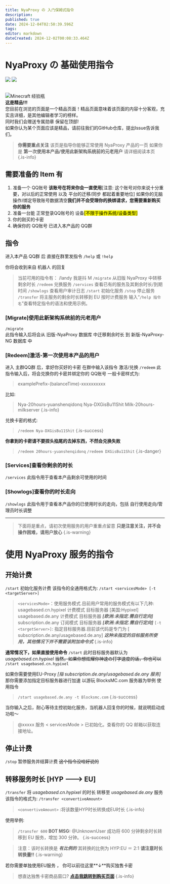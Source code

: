 ```yaml
---
title: NyaProxy の 入门保姆式指令
description: 
published: true
date: 2024-12-04T02:50:39.596Z
tags: 
editor: markdown
dateCreated: 2024-12-02T00:08:33.464Z
---
```


# NyaProxy の 基础使用指令
![](https://img.shields.io/badge/Fisunia_Faint-pink?style=for-the-badge&label=Writer) ![](https://img.shields.io/badge/juice-orange?style=for-the-badge&label=Writer)

<br>
<div class="highlight-box">
<img src="https://photo.vteamer.cc/i/2024/12/02/hahf0h.png" alt="Minecraft 经验瓶" class="icon"> <!-- Minecraft 经验瓶图标 -->    <div class="content">
        <strong>这是精品!!!</strong><br>
        您目前在浏览的页面是一个精品页面！精品页面意味着该页面的内容十分客观，充实且详细，是其他编辑者学习的榜样。
<br>
同时我们会赠送专属勋章 保留在顶部!<br>
如果你认为某个页面应该是精品，请前往我们的GitHub仓库，提出Issue告诉我们。<br>
    </div>
</div>

> **你需要重点关注**
该页是指导你能够正常使用 NyaProxy 产品的一页
如果你是 **第一次使用本产品/使用此新架构系统前的元老用户** 请详细阅读本页
 {.is-info}
 
 ## 需要准备的 Item 有
1. 准备一个 QQ账号 **该账号在将来你会一直使用**[注意: 这个账号对你来说十分重要，对以后的正常使用 以及 平台的迁移/同步 都起着重要地位] 如果你的无脑操作/绑定导致账号数据清空<kbd>**我们并不会受理你的换绑请求，您需要重新购买你的服务**</kbd>
2. 准备一台能 正常登录QQ账号的 设备<mark>[不限于操作系统/设备类型]</mark>
3. 你的刚买的卡密
4. 确保你的 QQ账号 已进入本产品的 QQ群

## 指令
进入本产品 QQ群 后
直接在群里发指令  `/help` 或 `!help`

你将会收到来自 机器人 的回复
> 当前可用的指令有：
    /landy  我是抖 M
    `/migrate`  从旧版 NyaProxy 中转移剩余时长
    `/redeem`  兑换服务
    `/services`  查看已有的服务及其剩余时长/到期时间
    `/showlogs`  查看用户审计日志
    `/start`  初始化服务
    `/stop`  停止服务
    `/transfer`  将主服务的剩余时长转移到 EU 按时计费服务
输入“`/help 指令名`”查看特定指令的语法和使用示例。

### [Migrate]使用此新架构系统前的元老用户
`/migrate`  
此指令输入后将会从 旧版-NyaProxy 数据库 中迁移剩余时长 到 新版-NyaProxy-NG 数据库 中

### [Redeem]激活-第一次使用本产品的用户
进入 主群QQ群 后，拿好你买好的卡密
在群中输入该指令 激活/兑换
`/redeem`
此指令输入后，将会兑换你的卡密并绑定你的 QQ账号
一般卡密样式为:
> examplePrefix-(balanceTime)-xxxxxxxxxx

比如:
> Nya-20hours-yuanshenqidonq
Nya-DXGisBu11Shit
Milk-20hours-milkserver
{.is-info}

兑换卡密的格式:
> `/redeem Nya-DXGisBu11Shit`
{.is-success}

**你拿到的卡密请不要捏头掐尾的去掉东西，不然会兑换失败**
> `/redeem 20hours-yuanshenqidonq`
`/redeem DXGisBu11Shit`
{.is-danger}

### [Services]查看你剩余的时长
`/services` 
此指令用于查看本产品剩余可使用的时间

### [Showlogs]查看你的时长走向
`/showlogs`
此指令用于查看本产品你的已使用时长的走向，包括 自行使用走向/管理员时长调整 

---
> 下面将是重点，请初次使用服务的用户重重点留意
**只是注意关注，并不会操作困难，请用户放心**
{.is-warning}

# 使用 NyaProxy 服务的指令
## 开始计费
`/start`
初始化服务计费
该指令的全通用格式为:
`/start <servicesMode> [-t <targetServer>]`

> `<servicesMode>`：使用服务模式.目前用户常用的服务模式有以下几种:
  usagebased.cn.hypixel 计费模式 目标服务器 [美国:Hypixel]
  usagebased.de.any 计费模式 目标服务器 ***[欧洲:未指定.需自行定向]***
  subscription.de.any 订阅模式 目标服务器 ***[欧洲:未指定.需自行定向]***
 `[-t <targetServer>]`: 指定目标服务器.目前该代码是专门为 [ subscription.de.any/usagebased.de.any] ***这种未指定的目标服务所使用，其他情况下并不需要该附加命令式***
{.is-info}

**通常情况下，如果直接使用命令**
`/start` 此时目标服务器默认为 *usagebased.cn.hypixel*
~~当然，如果你想炫耀你神速の打字速度的话，你也可以~~
`/start usagebased.cn.hypixel`

如果你需要使用EU-Proxy *[指 subscription.de.any/usagebased.de.any 服务]*
那你需要添加指定目标服务器进行加速
以游玩 BlocksMC.com 服务器为举例
使用指令
> `/start usagebased.de.any -t Blocksmc.com`
{.is-success}

当你输入之后，耐心等待主控初始化服务，当机器人回复你的时候，就说明启动成功啦～
> @xxxxx 服务 < servicesMode > 已初始化。查看你的 QQ 邮箱以获取连接地址。

## 停止计费
`/stop`
暂停服务并结算计费
~~这个指令没啥好说的~~

## 转移服务时长 [HYP ---> EU]
`/transfer`
将 *usagebased.cn.hypixel* 的时长
转移至 *usagebased.de.any* 服务
该指令的格式为:
`/transfer <convertiveAmount>`
> `<convertiveAmount>` :将该数量HYP时长转换成EU时长
{.is-info}

使用举例:
> `/transfer 600`
**BOT MSG:**
@UnknownUser 成功将 600 分钟剩余时长转移到 EU 服务，增加 300 分钟。
{.is-success}

> 注意：该时长转换是 ***有比例的*** 其转换的比例为 HYP:EU ＝ 2:1
**请注意时长转换量!!**
{.is-warning}

若你需要单独使用EU服务 ， 你可以前往这里**↓**购买独售卡密
> 想直达独售卡密商品窗口? **[点击我跳转到购买页面](http://shop.nyaproxy.xyz?cid=1&mid=32)**
{.is-info}





